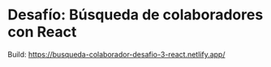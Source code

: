 # Desafío: Búsqueda de colaboradores con React
Build: https://busqueda-colaborador-desafio-3-react.netlify.app/
